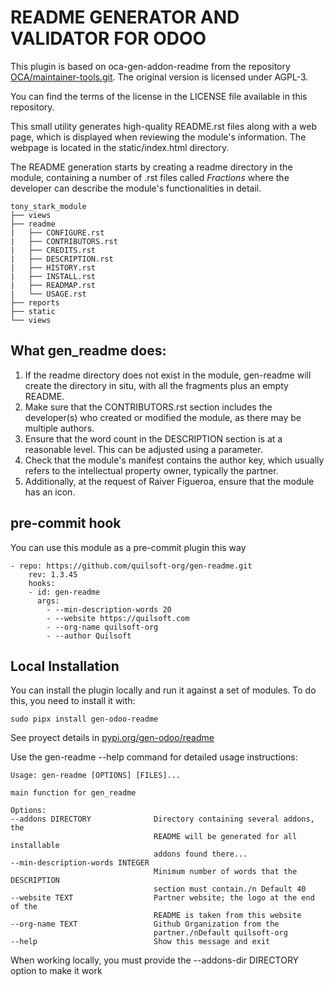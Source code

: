 
README GENERATOR AND VALIDATOR FOR ODOO
=======================================

This plugin is based on oca-gen-addon-readme from the repository [OCA/maintainer-tools.git](https://github.com/OCA/maintainer-tools). The original version is licensed under AGPL-3.

You can find the terms of the license in the LICENSE file available in this repository.

This small utility generates high-quality README.rst files along with a web page, which is displayed when reviewing the module's information. The webpage is located in the static/index.html directory.

The README generation starts by creating a readme directory in the module, containing a number of .rst files called *Fractions* where the developer can describe the module's functionalities in detail.


    tony_stark_module
    ├── views
    ├── readme
    |   ├── CONFIGURE.rst
    |   ├── CONTRIBUTORS.rst
    |   ├── CREDITS.rst
    |   ├── DESCRIPTION.rst
    |   ├── HISTORY.rst
    |   ├── INSTALL.rst
    |   ├── READMAP.rst
    |   └── USAGE.rst
    ├── reports
    ├── static
    └── views

What gen_readme does:
---------------------

1. If the readme directory does not exist in the module, gen-readme will create the directory in situ, with all the fragments plus an empty README.
1. Make sure that the CONTRIBUTORS.rst section includes the developer(s) who created or modified the module, as there may be multiple authors.
1. Ensure that the word count in the DESCRIPTION section is at a reasonable level. This can be adjusted using a parameter.
1. Check that the module's manifest contains the author key, which usually refers to the intellectual property owner, typically the partner.
1. Additionally, at the request of Raiver Figueroa, ensure that the module has an icon.

pre-commit hook
---------------

You can use this module as a pre-commit plugin this way

    - repo: https://github.com/quilsoft-org/gen-readme.git
        rev: 1.3.45
        hooks:
        - id: gen-readme
          args:
            - --min-description-words 20
            - --website https://quilsoft.com
            - --org-name quilsoft-org
            - --author Quilsoft

Local Installation
------------------

You can install the plugin locally and run it against a set of modules. To do this, you need to install it with:

    sudo pipx install gen-odoo-readme

See proyect details in [pypi.org/gen-odoo/readme](https://pypi.org/project/gen-odoo-readme/)

Use the gen-readme --help command for detailed usage instructions:

    Usage: gen-readme [OPTIONS] [FILES]...

    main function for gen_readme

    Options:
    --addons DIRECTORY              Directory containing several addons, the
                                    README will be generated for all installable
                                    addons found there...
    --min-description-words INTEGER
                                    Minimum number of words that the DESCRIPTION
                                    section must contain./n Default 40
    --website TEXT                  Partner website; the logo at the end of the
                                    README is taken from this website
    --org-name TEXT                 Github Organization from the
                                    partner./nDefault quilsoft-org
    --help                          Show this message and exit

When working locally, you must provide the --addons-dir DIRECTORY option to make it work
